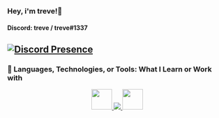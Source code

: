 ### Hey, i'm treve!👋
####  Discord: treve / treve#1337


[![Discord Presence](https://lanyard.cnrad.dev/api/665659473422974998?animated=true&hideActivity=whenNotUsed)](https://discord.com/users/665659473422974998)
----

### 🔧 Languages, Technologies, or Tools: What I Learn or Work with
<p align="center">
  <a href="#">
    <img src="https://louis.is-a.vip/fe1759?raw=1" style="width:47px;height:47px"/>
    <img src="https://skillicons.dev/icons?i=java,js,nodejs,html,css,jquery,lua,mysql,postgres,bootstrap,vscode,eclipse,figma,stackoverflow,discord" />
    <img src="https://static-00.iconduck.com/assets.00/mattermost-icon-512x512-tfo1fg06.png" style="width:47px;height:47px"/>
  </a>
</p>
